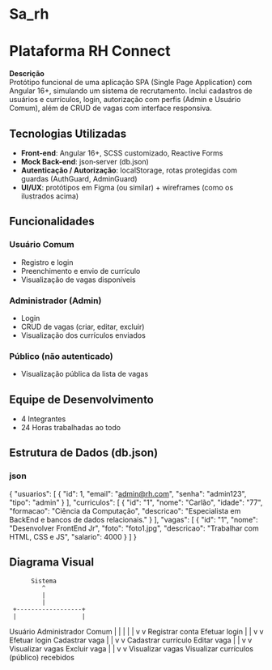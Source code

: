 # Sa_rh

# Plataforma RH Connect

**Descrição**  
Protótipo funcional de uma aplicação SPA (Single Page Application) com Angular 16+, simulando um sistema de recrutamento. Inclui cadastros de usuários e currículos, login, autorização com perfis (Admin e Usuário Comum), além de CRUD de vagas com interface responsiva.



##  Tecnologias Utilizadas
- **Front-end**: Angular 16+, SCSS customizado, Reactive Forms  
- **Mock Back-end**: json‑server (db.json)  
- **Autenticação / Autorização**: localStorage, rotas protegidas com guardas (AuthGuard, AdminGuard)  
- **UI/UX**: protótipos em Figma (ou similar) + wireframes (como os ilustrados acima)



##  Funcionalidades

### Usuário Comum
- Registro e login
- Preenchimento e envio de currículo
- Visualização de vagas disponíveis

### Administrador (Admin)
- Login
- CRUD de vagas (criar, editar, excluir)
- Visualização dos currículos enviados

### Público (não autenticado)
- Visualização pública da lista de vagas


## Equipe de Desenvolvimento
- 4 Integrantes
- 24 Horas trabalhadas ao todo


##  Estrutura de Dados (db.json)

### json
{
  "usuarios": [
    {
      "id": 1,
      "email": "admin@rh.com",
      "senha": "admin123",
      "tipo": "admin"
    }
  ],
  "curriculos": [
    {
      "id": "1",
      "nome": "Carlão",
      "idade": "77",
      "formacao": "Ciência da Computação",
      "descricao": "Especialista em BackEnd e bancos de dados relacionais."
    }
  ],
  "vagas": [
    {
      "id": "1",
      "nome": "Desenvolver FrontEnd Jr",
      "foto": "foto1.jpg",
      "descricao": "Trabalhar com HTML, CSS e JS",
      "salario": 4000
    }
  ]
}

## Diagrama Visual

          Sistema
             ^
             |
             |
     +------------------+
     |                  |
 Usuário           Administrador
 Comum                  |
     |                  |
     |                  |
     v                  v
 Registrar conta    Efetuar login
     |                  |
     v                  v
 Efetuar login      Cadastrar vaga
     |                  |
     v                  v
Cadastrar currículo Editar vaga
     |                  |
     v                  v
Visualizar vagas    Excluir vaga
     |                  |
     v                  v
Visualizar vagas    Visualizar currículos
(público)           recebidos
